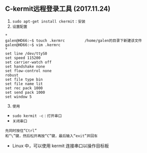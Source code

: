 ## C-kermit远程登录工具 (2017.11.24)
1. `sudo apt-get install ckermit` : `安装`
2. `设置配置`
```
* 
galen@HD66:~$ touch .kermrc         /home/galen的目录下新建该文件
galen@HD66:~$ vim .kermrc 
* 
set line /dev/ttyS0
set speed 115200
set carrier-watch off
set handshake none
set flow-control none
robust
set file type bin
set file name lit
set rec pack 1000
set send pack 1000
set window 5
```
3. `使用`
*  `sudo kermit -c` : `打开串口`
*  `关闭串口`
```
先同时按住“Ctrl”
和“\”键，然后松开再按“C”键，最后输入“exit”并回车
```
*  Linux 中，可以使用 kermit 连接串口以操作目标板
